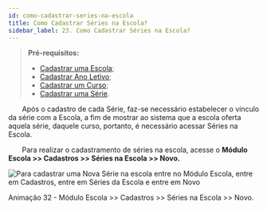 ```yaml
---
id: como-cadastrar-series-na-escola
title: Como Cadastrar Séries na Escola?
sidebar_label: 23. Como Cadastrar Séries na Escola?
---
```


>**Pré-requisitos:**
>*  [Cadastrar uma Escola](user-como-cadastrar-uma-escola);
>*  [Cadastrar Ano Letivo](user-como-definir-ano-letivo);
>*  [Cadastrar um Curso](user-como_cadastrar_um_curso);
>*  [Cadastrar uma Série](como-cadastrar-series).

&nbsp;&nbsp;&nbsp;&nbsp;&nbsp;&nbsp;&nbsp;Após o cadastro de cada Série, faz-se necessário estabelecer o vínculo da série com a Escola, a fim de mostrar ao sistema que a escola oferta aquela série, daquele curso, portanto, é necessário acessar Séries na Escola. 

&nbsp;&nbsp;&nbsp;&nbsp;&nbsp;&nbsp;&nbsp;Para realizar o cadastramento de séries na escola, acesse o **Módulo Escola >> Cadastros >> Séries na Escola >> Novo.**

![Para cadastrar uma Nova Série na escola entre no Módulo Escola, entre em Cadastros, entre em Séries da Escola e entre em Novo](/img/treinamento-gif/cadastrar_series_na_escola.gif)

<p class="centerText">Animação 32 - Módulo Escola >> Cadastros >> Séries na Escola >> Novo.</p>
